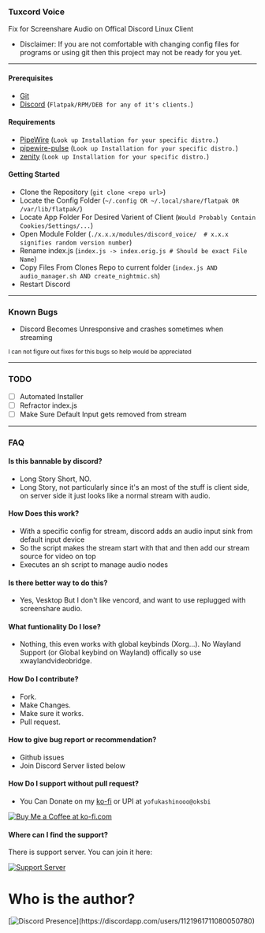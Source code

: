 ### Tuxcord Voice

Fix for Screenshare Audio on Offical Discord Linux Client

- Disclaimer: If you are not comfortable with changing config files for programs or using git then this project may not be ready for you yet. 



---
#### Prerequisites
- [Git](https://git-scm.com/downloads)
- [Discord](https://discord.com) (``Flatpak/RPM/DEB for any of it's clients.``)

#### Requirements
- [PipeWire](https://wiki.archlinux.org/title/PipeWire) (``Look up Installation for your specific distro.``)
- [pipewire-pulse](https://wiki.archlinux.org/title/PipeWire#:~:text=Usage-,Audio,-PipeWire%20can%20be) (``Look up Installation for your specific distro.``)
- [zenity](https://help.gnome.org/users/zenity/stable/) (``Look up Installation for your specific distro.``)

#### Getting Started
- Clone the Repository (``git clone <repo url>``)
- Locate the Config Folder (``~/.config OR ~/.local/share/flatpak OR /var/lib/flatpak/``)
- Locate App Folder For Desired Varient of Client (``Would Probably Contain Cookies/Settings/...``)
- Open Module Folder (``./x.x.x/modules/discord_voice/  # x.x.x signifies random version number``)
- Rename index.js (``index.js -> index.orig.js # Should be exact File Name``)
- Copy Files From Clones Repo to current folder (``index.js AND audio_manager.sh AND create_nightmic.sh``)
- Restart Discord

---

### Known Bugs

- Discord Becomes Unresponsive and crashes sometimes when streaming

<sub>I can not figure out fixes for this bugs so help would be appreciated </sub>

---

### TODO

- [ ] Automated Installer
- [ ] Refractor index.js
- [ ] Make Sure Default Input gets removed from stream
---


### FAQ

#### Is this bannable by discord?
- Long Story Short, NO.
- Long Story, not particularly since it's an most of the stuff is client side, on server side it just looks like a normal stream with audio.

#### How Does this work?
- With a specific config for stream, discord adds an audio input sink from default input device
- So the script makes the stream start with that and then add our stream source for video on top
- Executes an sh script to manage audio nodes

#### Is there better way to do this?
- Yes, Vesktop But I don't like vencord, and want to use replugged with screenshare audio.

#### What funtionality Do I lose?
- Nothing, this even works with global keybinds (Xorg...). No Wayland Support (or Global keybind on Wayland) offically so use xwaylandvideobridge.

#### How Do I contribute?
- Fork.
- Make Changes.
- Make sure it works.
- Pull request.


#### How to give bug report or recommendation?
- Github issues
- Join Discord Server listed below

#### How Do I support without pull request?
- You Can Donate on my [ko-fi](https://ko-fi.com/yofukashino) or UPI at `yofukashinooo@oksbi`

[![Buy Me a Coffee at ko-fi.com](https://storage.ko-fi.com/cdn/kofi3.png?v=3)](https://ko-fi.com/yofukashino)


#### Where can I find the support?

There is support server. You can join it here:

[![Support Server](https://discordapp.com/api/guilds/919649417005506600/widget.png?style=banner3)](https://discord.gg/SgKSKyh9gY)



# Who is the author?

[![Discord Presence](https://lanyard.cnrad.dev/api/1121961711080050780?hideDiscrim=true&idleMessage=Leave%20the%20kid%20alone...)](https://discordapp.com/users/1121961711080050780)